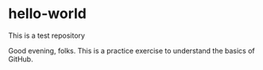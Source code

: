 # hello-world

This is a test repository

Good evening, folks. This is a practice exercise to understand the basics of GitHub.
